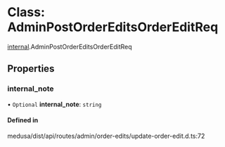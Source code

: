 # Class: AdminPostOrderEditsOrderEditReq

[internal](../modules/internal-13.md).AdminPostOrderEditsOrderEditReq

## Properties

### internal\_note

• `Optional` **internal\_note**: `string`

#### Defined in

medusa/dist/api/routes/admin/order-edits/update-order-edit.d.ts:72
